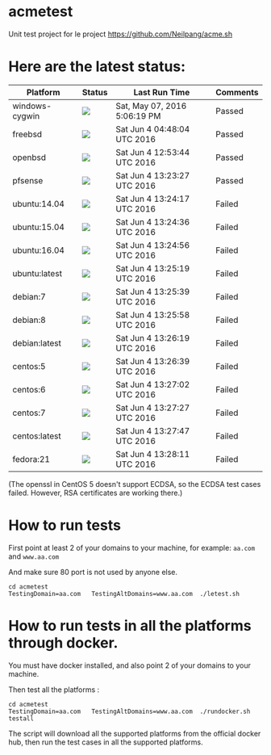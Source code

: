 # acmetest
Unit test project for le project https://github.com/Neilpang/acme.sh



# Here are the latest status:

| Platform | Status| Last Run Time| Comments|
-----------|-------|--------------|---------|
|windows-cygwin| ![](https://cdn.rawgit.com/Neilpang/letest/master/status/windows-cygwin.svg?1462640779)| Sat, May 07, 2016  5:06:19 PM| Passed |
|freebsd| ![](https://cdn.rawgit.com/Neilpang/letest/master/status/freebsd.svg?1465015684)| Sat Jun  4 04:48:04 UTC 2016| Passed |
|openbsd| ![](https://cdn.rawgit.com/Neilpang/letest/master/status/openbsd.svg?1465044824)| Sat Jun  4 12:53:44 UTC 2016| Passed |
|pfsense| ![](https://cdn.rawgit.com/Neilpang/letest/master/status/pfsense.svg?1465046607)| Sat Jun  4 13:23:27 UTC 2016| Passed |
|ubuntu:14.04| ![](https://cdn.rawgit.com/Neilpang/letest/master/status/ubuntu-14.04.svg?1465046657)| Sat Jun  4 13:24:17 UTC 2016| Failed |
|ubuntu:15.04| ![](https://cdn.rawgit.com/Neilpang/letest/master/status/ubuntu-15.04.svg?1465046676)| Sat Jun  4 13:24:36 UTC 2016| Failed |
|ubuntu:16.04| ![](https://cdn.rawgit.com/Neilpang/letest/master/status/ubuntu-16.04.svg?1465046696)| Sat Jun  4 13:24:56 UTC 2016| Failed |
|ubuntu:latest| ![](https://cdn.rawgit.com/Neilpang/letest/master/status/ubuntu-latest.svg?1465046719)| Sat Jun  4 13:25:19 UTC 2016| Failed |
|debian:7| ![](https://cdn.rawgit.com/Neilpang/letest/master/status/debian-7.svg?1465046739)| Sat Jun  4 13:25:39 UTC 2016| Failed |
|debian:8| ![](https://cdn.rawgit.com/Neilpang/letest/master/status/debian-8.svg?1465046758)| Sat Jun  4 13:25:58 UTC 2016| Failed |
|debian:latest| ![](https://cdn.rawgit.com/Neilpang/letest/master/status/debian-latest.svg?1465046779)| Sat Jun  4 13:26:19 UTC 2016| Failed |
|centos:5| ![](https://cdn.rawgit.com/Neilpang/letest/master/status/centos-5.svg?1465046799)| Sat Jun  4 13:26:39 UTC 2016| Failed |
|centos:6| ![](https://cdn.rawgit.com/Neilpang/letest/master/status/centos-6.svg?1465046822)| Sat Jun  4 13:27:02 UTC 2016| Failed |
|centos:7| ![](https://cdn.rawgit.com/Neilpang/letest/master/status/centos-7.svg?1465046847)| Sat Jun  4 13:27:27 UTC 2016| Failed |
|centos:latest| ![](https://cdn.rawgit.com/Neilpang/letest/master/status/centos-latest.svg?1465046867)| Sat Jun  4 13:27:47 UTC 2016| Failed |
|fedora:21| ![](https://cdn.rawgit.com/Neilpang/letest/master/status/fedora-21.svg?1465046891)| Sat Jun  4 13:28:11 UTC 2016| Failed |
(The openssl in CentOS 5 doesn't support ECDSA, so the ECDSA test cases failed. However, RSA certificates are working there.)

# How to run tests

First point at least 2 of your domains to your machine, 
for example: `aa.com` and `www.aa.com`

And make sure 80 port is not used by anyone else.

```
cd acmetest
TestingDomain=aa.com   TestingAltDomains=www.aa.com  ./letest.sh
```

# How to run tests in all the platforms through docker.

You must have docker installed, and also point 2 of your domains to your machine.

Then test all the platforms :

```
cd acmetest
TestingDomain=aa.com   TestingAltDomains=www.aa.com  ./rundocker.sh  testall
```

The script will download all the supported platforms from the official docker hub, then run the test cases in all the supported platforms.






